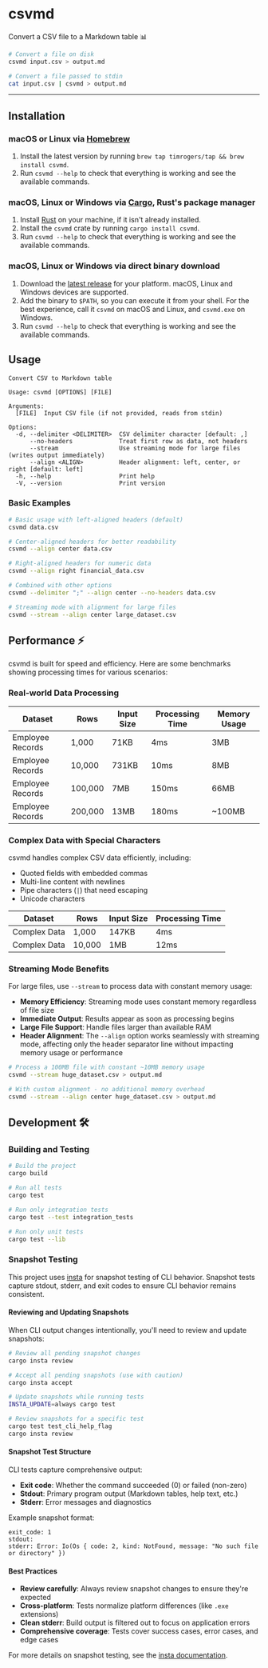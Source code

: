 # csvmd

Convert a CSV file to a Markdown table 📊

```bash
# Convert a file on disk
csvmd input.csv > output.md

# Convert a file passed to stdin
cat input.csv | csvmd > output.md
```

---

## Installation

### macOS or Linux via [Homebrew](https://brew.sh/)

1. Install the latest version by running `brew tap timrogers/tap && brew install csvmd`.
1. Run `csvmd --help` to check that everything is working and see the available commands.

### macOS, Linux or Windows via [Cargo](https://doc.rust-lang.org/cargo/), Rust's package manager

1. Install [Rust](https://www.rust-lang.org/tools/install) on your machine, if it isn't already installed.
1. Install the `csvmd` crate by running `cargo install csvmd`.
1. Run `csvmd --help` to check that everything is working and see the available commands.

### macOS, Linux or Windows via direct binary download

1. Download the [latest release](https://github.com/timrogers/csvmd/releases/latest) for your platform. macOS, Linux and Windows devices are supported.
2. Add the binary to `$PATH`, so you can execute it from your shell. For the best experience, call it `csvmd` on macOS and Linux, and `csvmd.exe` on Windows.
3. Run `csvmd --help` to check that everything is working and see the available commands.

## Usage

```
Convert CSV to Markdown table

Usage: csvmd [OPTIONS] [FILE]

Arguments:
  [FILE]  Input CSV file (if not provided, reads from stdin)

Options:
  -d, --delimiter <DELIMITER>  CSV delimiter character [default: ,]
      --no-headers             Treat first row as data, not headers
      --stream                 Use streaming mode for large files (writes output immediately)
      --align <ALIGN>          Header alignment: left, center, or right [default: left]
  -h, --help                   Print help
  -V, --version                Print version
```

### Basic Examples

```bash
# Basic usage with left-aligned headers (default)
csvmd data.csv

# Center-aligned headers for better readability
csvmd --align center data.csv

# Right-aligned headers for numeric data
csvmd --align right financial_data.csv

# Combined with other options
csvmd --delimiter ";" --align center --no-headers data.csv

# Streaming mode with alignment for large files
csvmd --stream --align center large_dataset.csv
```

## Performance ⚡

csvmd is built for speed and efficiency. Here are some benchmarks showing processing times for various scenarios:

### Real-world Data Processing

| Dataset | Rows | Input Size | Processing Time | Memory Usage |
| --- | --- | --- | --- | --- |
| Employee Records | 1,000 | 71KB | 4ms | 3MB |
| Employee Records | 10,000 | 731KB | 10ms | 8MB |
| Employee Records | 100,000 | 7MB | 150ms | 66MB |
| Employee Records | 200,000 | 13MB | 180ms | ~100MB |

### Complex Data with Special Characters

csvmd handles complex CSV data efficiently, including:
- Quoted fields with embedded commas
- Multi-line content with newlines  
- Pipe characters (`|`) that need escaping
- Unicode characters

| Dataset | Rows | Input Size | Processing Time |
| --- | --- | --- | --- |
| Complex Data | 1,000 | 147KB | 4ms |
| Complex Data | 10,000 | 1MB | 12ms |

### Streaming Mode Benefits

For large files, use `--stream` to process data with constant memory usage:

- **Memory Efficiency**: Streaming mode uses constant memory regardless of file size
- **Immediate Output**: Results appear as soon as processing begins
- **Large File Support**: Handle files larger than available RAM
- **Header Alignment**: The `--align` option works seamlessly with streaming mode, affecting only the header separator line without impacting memory usage or performance

```bash
# Process a 100MB file with constant ~10MB memory usage
csvmd --stream huge_dataset.csv > output.md

# With custom alignment - no additional memory overhead
csvmd --stream --align center huge_dataset.csv > output.md
```

## Development 🛠️

### Building and Testing

```bash
# Build the project
cargo build

# Run all tests
cargo test

# Run only integration tests
cargo test --test integration_tests

# Run only unit tests
cargo test --lib
```

### Snapshot Testing

This project uses [insta](https://insta.rs/) for snapshot testing of CLI behavior. Snapshot tests capture stdout, stderr, and exit codes to ensure CLI behavior remains consistent.

#### Reviewing and Updating Snapshots

When CLI output changes intentionally, you'll need to review and update snapshots:

```bash
# Review all pending snapshot changes
cargo insta review

# Accept all pending snapshots (use with caution)
cargo insta accept

# Update snapshots while running tests
INSTA_UPDATE=always cargo test

# Review snapshots for a specific test
cargo test test_cli_help_flag
cargo insta review
```

#### Snapshot Test Structure

CLI tests capture comprehensive output:
- **Exit code**: Whether the command succeeded (0) or failed (non-zero)
- **Stdout**: Primary program output (Markdown tables, help text, etc.)
- **Stderr**: Error messages and diagnostics

Example snapshot format:
```
exit_code: 1
stdout: 
stderr: Error: Io(Os { code: 2, kind: NotFound, message: "No such file or directory" })
```

#### Best Practices

- **Review carefully**: Always review snapshot changes to ensure they're expected
- **Cross-platform**: Tests normalize platform differences (like `.exe` extensions)
- **Clean stderr**: Build output is filtered out to focus on application errors
- **Comprehensive coverage**: Tests cover success cases, error cases, and edge cases

For more details on snapshot testing, see the [insta documentation](https://insta.rs/).